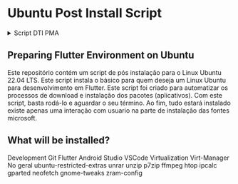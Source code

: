 # Ubuntu Post Install Script
<details><summary>Script DTI PMA</summary>
 
 ~~~shell
irm https://raw.githubusercontent.com/cesarbrunoms/ubuntu_post_install_script/main/after_install_ubuntu.sh | iex  
  
~~~  
</details>

## Preparing Flutter Environment on Ubuntu
Este repositório contém um script de pós instalação para o Linux Ubuntu 22.04 LTS.
Este script instala o básico para quem deseja um Linux Ubuntu para desenvolvimento em Flutter.
Este script foi criado para automatizar os processos de download e instalação dos pacotes (aplicativos). Com este script, basta rodá-lo e aguardar o seu término. Ao fim, tudo estará instalado existe apenas uma interação com usuario na parte de instalação das fontes microsoft.
## What will be installed?
Development
Git
Flutter
Android Studio
VSCode
Virtualization
Virt-Manager
No geral
ubuntu-restricted-extras
unrar unzip p7zip
ffmpeg
htop
ipcalc
gparted
neofetch
gnome-tweaks
zram-config


